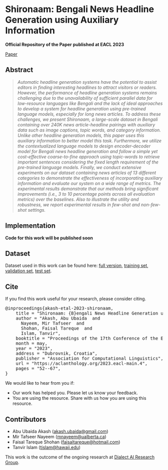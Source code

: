 # Shironaam: Bengali News Headline Generation using Auxiliary Information


**Official Repository of the Paper published at EACL 2023**

[Paper](https://aclanthology.org/2023.eacl-main.4/)

## Abstract
> *Automatic headline generation systems have the potential to assist editors in finding interesting headlines to attract visitors or readers. However, the performance of headline generation systems remains challenging due to the unavailability of sufficient parallel data for low-resource languages like Bengali and the lack of ideal approaches to develop a system for headline generation using pre-trained language models, especially for long news articles. To address these challenges, we present Shironaam, a large-scale dataset in Bengali containing over 240K news article-headline pairings with auxiliary data such as image captions, topic words, and category information. Unlike other headline generation models, this paper uses this auxiliary information to better model this task. Furthermore, we utilize the contextualized language models to design encoder-decoder model for Bengali news headline generation and follow a simple yet cost-effective coarse-to-fine approach using topic-words to retrieve important sentences considering the fixed length requirement of the pre-trained language models. Finally, we conduct extensive experiments on our dataset containing news articles of 13 different categories to demonstrate the effectiveness of incorporating auxiliary information and evaluate our system on a wide range of metrics. The experimental results demonstrate that our methods bring significant improvements (i.e., 3 to 10 percentage points across all evaluation metrics) over the baselines. Also to illustrate the utility and robustness, we report experimental results in few-shot and non-few-shot settings.*

## Implementation
**Code for this work will be published soon**

## Dataset
Dataset used in this work can be found here: [full version](https://drive.google.com/u/5/uc?id=1VQ8NzfGxn1R1xLxexGmR5sHT3q0VTxyj&export=download), [training set](https://drive.google.com/u/5/uc?id=1LsxHyVtuV1ZIpFZc1nSc7jPSGvPSEE4v&export=download), [validation set](https://drive.google.com/u/5/uc?id=1-ek33XYfg2Q9sRRIlP3wcbtNFlPqA4i4&export=download), [test set](https://drive.google.com/u/5/uc?id=12m7r9q0oXu-TCDrGv20D_LD5QsRWRGpd&export=download).


## Cite
If you find this work useful for your research, please consider citing.
<pre><tt>@inproceedings{akash-etal-2023-shironaam,
    title = "Shironaam: {B}engali News Headline Generation using Auxiliary Information",
    author = "Akash, Abu Ubaida  and
      Nayeem, Mir Tafseer  and
      Shohan, Faisal Tareque  and
      Islam, Tanvir",
    booktitle = "Proceedings of the 17th Conference of the European Chapter of the Association for Computational Linguistics",
    month = may,
    year = "2023",
    address = "Dubrovnik, Croatia",
    publisher = "Association for Computational Linguistics",
    url = "https://aclanthology.org/2023.eacl-main.4",
    pages = "52--67",
}</tt></pre>

We would like to hear from you if:
- Our work has helped you. Please let us know your feedback.
- You are using the resource. Share with us how you are using this resource.

## Contributors
- Abu Ubaida Akash (akash.ubaida@gmail.com)
- Mir Tafseer Nayeem (mnayeem@ualberta.ca)
- Faisal Tareque Shohan (faisaltareque@hotmail.com)
- Tanvir Islam (tislam@hawaii.edu)

This work is the outcome of the ongoing research at [
Dialect AI Research Group](https://github.com/dialect-ai).


